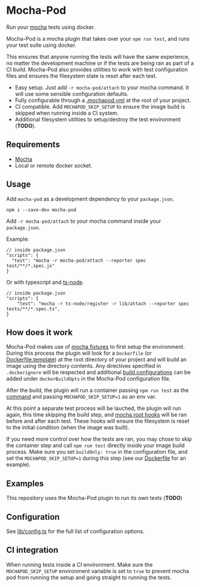 # Mocha-Pod

Run your [mocha](https://mochajs.org/) tests using docker.

Mocha-Pod is a mocha plugin that takes over your `npm run test`, and runs your test suite using docker.

This ensures that anyone running the tests will have the same experience, no matter the development machine or if the tests are being
ran as part of a CI build. Mocha-Pod also provides utilities to work with test configuration files and ensures the filesystem state
is reset after each test.

- Easy setup. Just add `-r mocha-pod/attach` to your mocha command. It will use some sensible configuration defaults.
- Fully configurable through a [.mochapod.yml](#Configuration) at the root of your project.
- CI compatible. Add `MOCHAPOD_SKIP_SETUP` to ensure the image build is skipped when running inside a CI system.
- Additional filesystem utilities to setup/destroy the test environment (**TODO**).

## Requirements

- [Mocha](https://mochajs.org/)
- Local or remote docker socket.

## Usage

Add `mocha-pod` as a development dependency to your `package.json`.

```
npm i --save-dev mocha-pod
```

Add `-r mocha-pod/attach` to your mocha command inside your `package.json`.

Example:

```
// inside package.json
"scripts": {
  "test": "mocha -r mocha-pod/attach --reporter spec test/**/*.spec.js"
}
```

Or with typescript and [ts-node](https://www.npmjs.com/package/ts-node).

```
// inside package.json
"scripts": {
	"test": "mocha -r ts-node/register -r lib/attach --reporter spec tests/**/*.spec.ts",
}
```

## How does it work

Mocha-Pod makes use of [mocha fixtures](https://mochajs.org/#global-fixtures) to first setup the environment. During this process
the plugin will look for a `Dockerfile` (or [Dockerfile.template](https://www.balena.io/docs/learn/develop/dockerfile/#dockerfile-templates)) at the root directory
of your project and will build an image using the directory contents. Any directives specified
in `.dockerignore` will be respected and additional [build configurations](https://docs.docker.com/engine/api/v1.41/#tag/Image/operation/ImageBuild) can be added
under `dockerBuildOpts` in the Mocha-Pod configuration file.

After the build, the plugin will run a container passing `npm run test` as the [command](https://docs.docker.com/engine/reference/commandline/run/)
and passing `MOCHAPOD_SKIP_SETUP=1` as an env var.

At this point a separate test process will be lauched, the plugin will run again, this time skipping the
build step, and [mocha root hooks](https://mochajs.org/#root-hook-plugins) will be ran before and after each test. These hooks will
ensure the filesystem is reset to the initial condition (when the image was built).

If you need more control over how the tests are ran, you may chose to skip the container step and call
`npm run test` directly inside your image build process. Make sure you set `buildOnly: true` in the configuration file,
and set the `MOCHAPOD_SKIP_SETUP=1` during this step (see our [Dockerfile](./Dockerfile) for an example).

## Examples

This repository uses the Mocha-Pod plugin to run its own tests (**TODO**)

## Configuration

See [lib/config.ts](lib/config.ts) for the full list of configuration options.

## CI integration

When running tests inside a CI environment. Make sure the `MOCHAPOD_SKIP_SETUP` environment variable is set to `true`
to prevent mocha pod from running the setup and going straight to running the tests.
